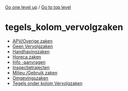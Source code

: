 <!-- generated by markdown-notes-tree -->

<!-- upward navigation links generated by markdown-notes-tree start here -->

[Go one level up](../SUMMARY.md) / [Go to top level](../../../../SUMMARY.md)

<!-- upward navigation links generated by markdown-notes-tree end here -->

# tegels_kolom_vervolgzaken

<!-- optional markdown-notes-tree directory description starts here -->

<!-- optional markdown-notes-tree directory description ends here -->

- [APV/Overige zaken](apvoverigezaken.md)
- [Geen Vervolgzaken](geen_vervolgzaken.md)
- [Handhavingzaken](handhavingzaken.md)
- [Horeca zaken](horeca.md)
- [Info -aanvragen](infoaanvragen.md)
- [Inspectietrajecten](inspectietrajecten.md)
- [Milieu /Gebruik zaken](milieugebruikzaken.md)
- [Omgevingszaken](omgevingszaken.md)
- [Tegels onder kolom Vervolgzaken](README.md)
